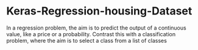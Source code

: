 # Keras-Regression-housing-Dataset
In a regression problem, the aim is to predict the output of a continuous value, like a price or a probability. Contrast this with a classification problem, where the aim is to select a class from a list of classes 
